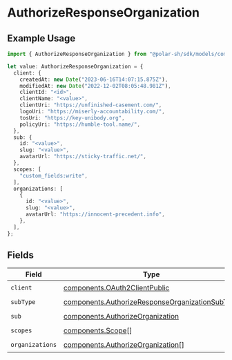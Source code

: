 # AuthorizeResponseOrganization

## Example Usage

```typescript
import { AuthorizeResponseOrganization } from "@polar-sh/sdk/models/components";

let value: AuthorizeResponseOrganization = {
  client: {
    createdAt: new Date("2023-06-16T14:07:15.875Z"),
    modifiedAt: new Date("2022-12-02T08:05:48.981Z"),
    clientId: "<id>",
    clientName: "<value>",
    clientUri: "https://unfinished-casement.com/",
    logoUri: "https://miserly-accountability.com/",
    tosUri: "https://key-unibody.org",
    policyUri: "https://humble-tool.name/",
  },
  sub: {
    id: "<value>",
    slug: "<value>",
    avatarUrl: "https://sticky-traffic.net/",
  },
  scopes: [
    "custom_fields:write",
  ],
  organizations: [
    {
      id: "<value>",
      slug: "<value>",
      avatarUrl: "https://innocent-precedent.info",
    },
  ],
};
```

## Fields

| Field                                                                                                              | Type                                                                                                               | Required                                                                                                           | Description                                                                                                        |
| ------------------------------------------------------------------------------------------------------------------ | ------------------------------------------------------------------------------------------------------------------ | ------------------------------------------------------------------------------------------------------------------ | ------------------------------------------------------------------------------------------------------------------ |
| `client`                                                                                                           | [components.OAuth2ClientPublic](../../models/components/oauth2clientpublic.md)                                     | :heavy_check_mark:                                                                                                 | N/A                                                                                                                |
| `subType`                                                                                                          | [components.AuthorizeResponseOrganizationSubType](../../models/components/authorizeresponseorganizationsubtype.md) | :heavy_check_mark:                                                                                                 | N/A                                                                                                                |
| `sub`                                                                                                              | [components.AuthorizeOrganization](../../models/components/authorizeorganization.md)                               | :heavy_check_mark:                                                                                                 | N/A                                                                                                                |
| `scopes`                                                                                                           | [components.Scope](../../models/components/scope.md)[]                                                             | :heavy_check_mark:                                                                                                 | N/A                                                                                                                |
| `organizations`                                                                                                    | [components.AuthorizeOrganization](../../models/components/authorizeorganization.md)[]                             | :heavy_check_mark:                                                                                                 | N/A                                                                                                                |
